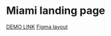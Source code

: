 # Miami landing page

  [DEMO LINK](https://<your_account>.github.io/layout_miami/)
  [Figma layout](https://www.figma.com/file/nHz8bflIwJaWP3P99vKTH5/miami_home_new?node-id=0%3A2)
